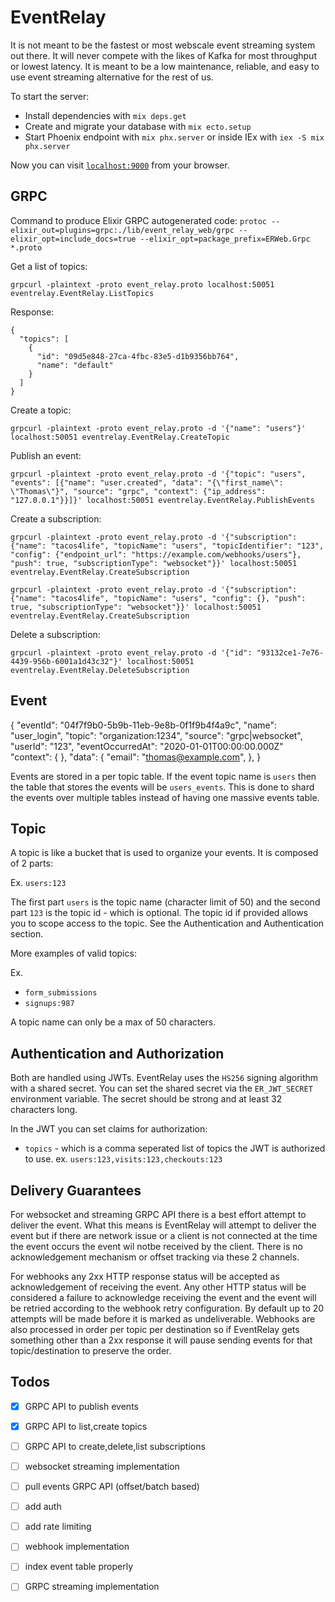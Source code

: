 # EventRelay

It is not meant to be the fastest or most webscale event streaming system out there. It will never compete with the
likes of Kafka for most throughput or lowest latency. It is meant to be a low maintenance, reliable, and easy to use
event streaming alternative for the rest of us.

To start the server:

  * Install dependencies with `mix deps.get`
  * Create and migrate your database with `mix ecto.setup`
  * Start Phoenix endpoint with `mix phx.server` or inside IEx with `iex -S mix phx.server`

Now you can visit [`localhost:9000`](http://localhost:9000) from your browser.

## GRPC

Command to produce Elixir GRPC autogenerated code: `protoc --elixir_out=plugins=grpc:./lib/event_relay_web/grpc
--elixir_opt=include_docs=true --elixir_opt=package_prefix=ERWeb.Grpc  *.proto`


Get a list of topics:

```
grpcurl -plaintext -proto event_relay.proto localhost:50051 eventrelay.EventRelay.ListTopics
```

Response:

```
{
  "topics": [
    {
      "id": "09d5e848-27ca-4fbc-83e5-d1b9356bb764",
      "name": "default"
    }
  ]
}
```

Create a topic:

```
grpcurl -plaintext -proto event_relay.proto -d '{"name": "users"}' localhost:50051 eventrelay.EventRelay.CreateTopic
```

Publish an event:

```
grpcurl -plaintext -proto event_relay.proto -d '{"topic": "users", "events": [{"name": "user.created", "data": "{\"first_name\": \"Thomas\"}", "source": "grpc", "context": {"ip_address": "127.0.0.1"}}]}' localhost:50051 eventrelay.EventRelay.PublishEvents
```

Create a subscription:
```
grpcurl -plaintext -proto event_relay.proto -d '{"subscription": {"name": "tacos4life", "topicName": "users", "topicIdentifier": "123", "config": {"endpoint_url": "https://example.com/webhooks/users"}, "push": true, "subscriptionType": "websocket"}}' localhost:50051 eventrelay.EventRelay.CreateSubscription
```

```
grpcurl -plaintext -proto event_relay.proto -d '{"subscription": {"name": "tacos4life", "topicName": "users", "config": {}, "push": true, "subscriptionType": "websocket"}}' localhost:50051 eventrelay.EventRelay.CreateSubscription
```

Delete a subscription:

```
grpcurl -plaintext -proto event_relay.proto -d '{"id": "93132ce1-7e76-4439-956b-6001a1d43c32"}' localhost:50051 eventrelay.EventRelay.DeleteSubscription
```

## Event

{
  "eventId": "04f7f9b0-5b9b-11eb-9e8b-0f1f9b4f4a9c",
  "name": "user_login",
  "topic": "organization:1234",
  "source": "grpc|websocket",
  "userId": "123",
  "eventOccurredAt": "2020-01-01T00:00:00.000Z"
  "context": {
  },
  "data": {
    "email": "thomas@example.com",
  },
}

Events are stored in a per topic table. If the event topic name is `users` then the table that stores the events will be
`users_events`. This is done to shard the events over multiple tables instead of having one massive events table. 

## Topic

A topic is like a bucket that is used to organize your events. It is composed of 2 parts:

Ex. `users:123`

The first part `users` is the topic name (character limit of 50) and the second part `123` is the topic id - which is optional. The topic id if provided allows you to scope access to the topic. See the Authentication and Authentication section.

More examples of valid topics:

Ex. 

- `form_submissions`
- `signups:987`

A topic name can only be a max of 50 characters.

## Authentication and Authorization

Both are handled using JWTs. EventRelay uses the `HS256` signing algorithm with a shared secret. You can set the shared
secret via the `ER_JWT_SECRET` environment variable. The secret should be strong and at least 32 characters long. 

In the JWT you can set claims for authorization:

- `topics` - which is a comma seperated list of topics the JWT is authorized to use. ex.
    `users:123,visits:123,checkouts:123`


## Delivery Guarantees

For websocket and streaming GRPC API there is a best effort attempt to deliver the event. What this means is EventRelay will
attempt to deliver the event but if there are network issue or a client is not connected at the time the event occurs the event wil notbe received by the client. There is no acknowledgement mechanism or offset tracking via these 2 channels. 

For webhooks any 2xx HTTP response status will be accepted as acknowledgement of receiving the event. Any other HTTP
status will be considered a failure to acknowledge receiving the event and the event will be retried according
to the webhook retry configuration. By default up to 20 attempts will be made before it is marked as undeliverable.
Webhooks are also processed in order per topic per destination so if EventRelay gets something other than a 2xx response
it will pause sending events for that topic/destination to preserve the order.

## Todos

- [x] GRPC API to publish events
- [x] GRPC API to list,create topics
- [ ] GRPC API to create,delete,list subscriptions
- [ ] websocket streaming implementation
- [ ] pull events GRPC API (offset/batch based)
- [ ] add auth
- [ ] add rate limiting
- [ ] webhook implementation
- [ ] index event table properly
- [ ] GRPC streaming implementation


